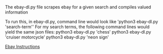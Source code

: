 The ebay-dl.py file scrapes ebay for a given search and compiles valued information

To run this, in ebay-dl.py, command line would look like 'python3 ebay-dl.py 'search-term''
For my search terms, the following command lines would yield the same json files:
python3 ebay-dl.py 'chess'
python3 ebay-dl.py 'cruiser motorcycle'
python3 ebay-dl.py 'neon sign'
 

<a href='https://github.com/mikeizbicki/cmc-csci040/tree/2021fall/hw_03'> Ebay Instructions </a>

